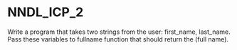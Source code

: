 # NNDL_ICP_2
Write a program that takes two strings from the user: first_name, last_name. Pass these variables to fullname function that should return the (full name).
